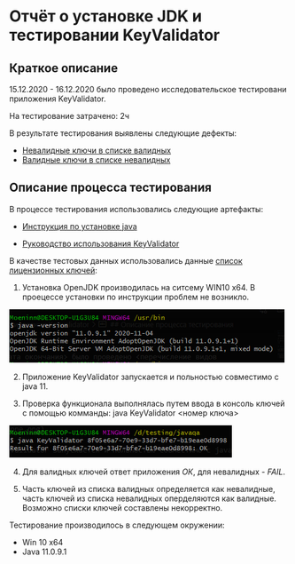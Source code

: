 # Отчёт о установке JDK и тестировании KeyValidator

## Краткое описание

15.12.2020 - 16.12.2020 было проведено исследовательское тестировани приложения KeyValidator.

На тестирование затрачено: 2ч

В результате тестирования выявлены следующие дефекты:
* [Невалидные ключи в списке валидных](https://github.com/Bogdmoen/jvqa1.1/issues/1)
* [Валидные ключи в списке невалидных](https://github.com/Bogdmoen/jvqa1.1/issues/2)


## Описание процесса тестирования

В процессе тестирования использовались следующие артефакты:
* [Инструкция по установке java](https://github.com/netology-code/javaqa-homeworks/blob/master/intro/openjdk11-manual.md)

* [Руководство использования KeyValidator](https://github.com/netology-code/javaqa-homeworks/blob/master/intro/user-manual.md)

В качестве тестовых данных использовались данные [список лицензионных ключей](https://github.com/netology-code/javaqa-homeworks/blob/master/intro/user-manual.md):

1. Установка OpenJDK производилась на ситсему WIN10 x64.
В проецессе установки по инструкции проблем не возникло.

![](files/java11done.png)

2. Приложение KeyValidator запускается и польностью совместимо с java 11.


3. Проверка функционала выполнялась путем ввода в консоль ключей  с помощью комманды: java KeyValidator <номер ключа>

![](files/valapp1.png)

4. Для валидных ключей ответ приложения *ОК*, для невалидных - *FAIL*. 

5. Часть ключей из списка валидных определяется как невалидные, часть ключей из списка невалидных оперделяются как валидные. Возможно списки ключей составлены некорректно.


Тестирование производилось в следующем окружении:
* Win 10 x64
* Java 11.0.9.1


